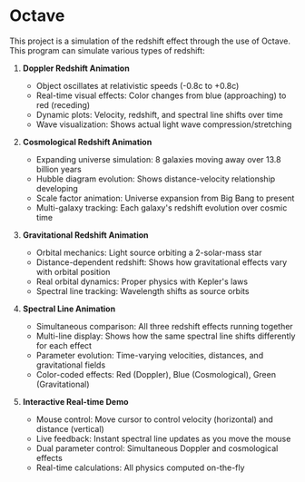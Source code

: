 # Octave

This project is a simulation of the redshift effect through the use of Octave.  
This program can simulate various types of redshift:

1. **Doppler Redshift Animation**
   - Object oscillates at relativistic speeds (-0.8c to +0.8c)
   - Real-time visual effects: Color changes from blue (approaching) to red (receding)
   - Dynamic plots: Velocity, redshift, and spectral line shifts over time
   - Wave visualization: Shows actual light wave compression/stretching

2. **Cosmological Redshift Animation**
   - Expanding universe simulation: 8 galaxies moving away over 13.8 billion years
   - Hubble diagram evolution: Shows distance-velocity relationship developing
   - Scale factor animation: Universe expansion from Big Bang to present
   - Multi-galaxy tracking: Each galaxy's redshift evolution over cosmic time

3. **Gravitational Redshift Animation**
   - Orbital mechanics: Light source orbiting a 2-solar-mass star
   - Distance-dependent redshift: Shows how gravitational effects vary with orbital position
   - Real orbital dynamics: Proper physics with Kepler's laws
   - Spectral line tracking: Wavelength shifts as source orbits

4. **Spectral Line Animation**
   - Simultaneous comparison: All three redshift effects running together
   - Multi-line display: Shows how the same spectral line shifts differently for each effect
   - Parameter evolution: Time-varying velocities, distances, and gravitational fields
   - Color-coded effects: Red (Doppler), Blue (Cosmological), Green (Gravitational)

5. **Interactive Real-time Demo**
   - Mouse control: Move cursor to control velocity (horizontal) and distance (vertical)
   - Live feedback: Instant spectral line updates as you move the mouse
   - Dual parameter control: Simultaneous Doppler and cosmological effects
   - Real-time calculations: All physics computed on-the-fly
